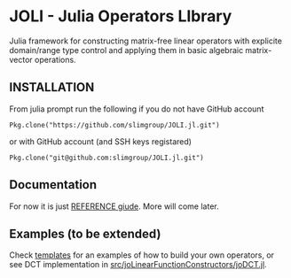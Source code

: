 # JOLI - Julia Operators LIbrary

Julia framework for constructing matrix-free linear operators
with explicite domain/range type control
and applying them in basic algebraic matrix-vector operations.

## INSTALLATION

From julia prompt run the following if you do not have GitHub account

    Pkg.clone("https://github.com/slimgroup/JOLI.jl.git")

or with GitHub account (and SSH keys registared)

    Pkg.clone("git@github.com:slimgroup/JOLI.jl.git")

## Documentation

For now it is just [REFERENCE giude](REFERENCE.md). More will come later.

## Examples (to be extended)

Check [templates](templates) for an examples of how to build your own operators,
or see DCT implementation in [src/joLinearFunctionConstructors/joDCT.jl](src/joLinearFunctionConstructors/joDCT.jl).
